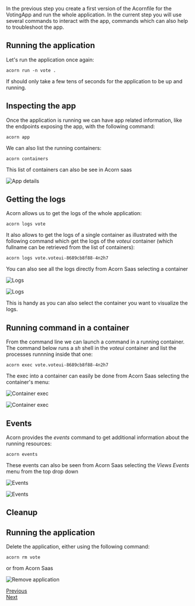 In the previous step you create a first version of the Acornfile for the VotingApp and run the whole application. In the current step you will use several commands to interact with the app, commands which can also help to troubleshoot the app.

## Running the application

Let's run the application once again:

```
acorn run -n vote .
```

If should only take a few tens of seconds for the application to be up and running.

## Inspecting the app

Once the application is running we can have app related information, like the endpoints exposing the app, with the following command:

```
acorn app
```

We can also list the running containers:

```
acorn containers
```

This list of containers can also be see in Acorn saas

![App details](./images/ops/app-details.png)

## Getting the logs

Acorn allows us to get the logs of the whole application:

```
acorn logs vote
```

It also allows to get the logs of a single container as illustrated with the following command which get the logs of the *voteui* container (which fullname can be retrieved from the list of containers):

```
acorn logs vote.voteui-8689cb8f88-4n2h7
```

You can also see all the logs directly from Acorn Saas selecting a container

![Logs](./images/ops/logs-1.png)

![Logs](./images/ops/logs-2.png)

This is handy as you can also select the container you want to visualize the logs.

## Running command in a container

From the command line we can launch a command in a running container. The command below runs a *sh* shell in the *voteui* container and list the processes runnning inside that one:

```
acorn exec vote.voteui-8689cb8f88-4n2h7
```

The exec into a container can easily be done from Acorn Saas selecting the container's menu:

![Container exec](./images/ops/exec-1.png)

![Container exec](./images/ops/exec-2.png)

## Events

Acorn provides the *events* command to get additional information about the running resources:

```
acorn events
```

These events can also be seen from Acorn Saas selecting the *Views Events* menu from the top drop down

![Events](./images/ops/events-1.png)

![Events](./images/ops/events-2.png)

## Cleanup

## Running the application

Delete the application, either using the following command:

```
acorn rm vote
```

or from Acorn Saas

![Remove application](./images/ops/remove-app.png)


[Previous](./acornfile.md)  
[Next](./secret.md)